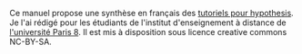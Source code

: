 Ce manuel propose une synthèse en français des [tutoriels pour hypothesis](https://web.hypothes.is/help-categories/tutorials/). Je l'ai rédigé pour les étudiants de l'institut d'enseignement à distance de [l'université Paris 8](https://www.univ-paris8.fr/). Il est mis à disposition sous licence creative commons NC-BY-SA.
